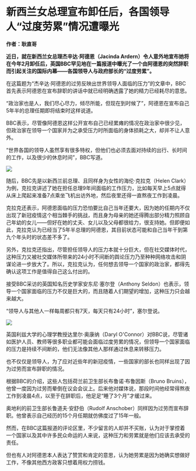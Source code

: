# 新西兰女总理宣布卸任后，各国领导人“过度劳累”情况遭曝光

**作者：耿直哥**

**近日，就在新西兰女总理杰辛达·阿德恩（Jacinda
Ardern）令人意外地宣布她将在今年2月卸任后，英国BBC罕见地在一篇报道中曝光了一个由阿德恩的突然辞职而引起关注的国际内幕——各国领导人与政府部长的“过度劳累”。**

在这篇题为“杰辛达·阿德恩的过劳反映出世界领导人面临的压力”的文章中，BBC首先表示阿德恩在宣布辞职的讲话中就已经明确透露了她的精力已经耗尽的意思。

“政治家也是人，我们尽心尽力，倾尽所能，但现在到时候了”，阿德恩在宣布自己5年半的总理任期即将结束时这样说道。

BBC表示，尽管像阿德恩这样公开宣布自己已经累瘫的情况在政治家中很少见，但政治家在领导一个国家并为之承受压力时所面临的身体损耗之大，却并不让人意外。

“世界各国的领导人虽然享有很多特权，但他们也必须去面对持续的出行、长时间的工作，以及很少的休息时间”，BBC写道。

![](https://inews.gtimg.com/news_bt/OsE25kdYUf3jBHd_DXpod_J7CFjnifOTpqduB6CeTyNZ8AA/1000)

随后，BBC先是以新西兰前总理、且同样身为女性的海伦·克拉克（Helen
Clark）为例，克拉克讲述了她在担任总理9年间面临的工作压力，比如每天早上5点就得从床上爬起来准备7点乘坐飞机出访外地，然后夜里还得一直熬夜工作到凌晨。

克拉克还表示，阿德恩面临的压力恐怕要比自己当年还要大，因为她的任期内不仅出现了新冠疫情这个相当棘手的挑战，而且身为母亲的她还得腾出部分精力照顾自己年幼的女儿——但好在她的丈夫、女儿以及父母都很给力，很支持她。但即便如此，克拉克认为已经当了5年半总理的阿德恩，其目前状态可能和自己当年干到第九个年头时的状态差不多了。

另外，克拉克还指出，尽管担任领导人的压力本就十分巨大，但在社交媒体时代，这种压力又被社交媒体所带来的24小时不间断的舆论压力乃至种种网络攻击和阴谋论进一步放大了。所以，克拉克认为，任何想去领导一个国家的政治家，都得先确认这项工作是值得自己这么付出的。

接受BBC采访的英国知名历史学家安东尼·塞尔登（Anthony
Seldon）也表示，领导一个国家面临的压力不仅是巨大的，而且随着人们期望的增加，这种压力只会越来越大。

“领导人与其他人一样每周都只有7天，每天只有24小时”，塞尔登说。

![](https://inews.gtimg.com/news_bt/Ot_EeYQiJkI8Z7QT_NmIzAI4OP4lcjc455pGgx05Ps4jAAA/1000)

英国利兹大学的心理学教授达里尔·奥康纳（Daryl
O'Connor）对BBC说，尽管诸如医护人员、教师等很多职业都可能会面临过度劳累的情况，但领导一个国家面临的压力是持续不间断的，他们无法像其他人那样通过休息来转移压力。

也不仅仅是领导人，为了应对近些年的新冠疫情，一些国家的部长也同样出现了因为过劳而宣布辞职的情况。

根据BBC的介绍，这些人包括荷兰前卫生部长布鲁诺·布鲁因斯（Bruno
Bruins），他曾一度因为过劳而晕倒在议会会议上。后来他对媒体说，那段时间他经常得熬夜工作到凌晨4点，以至于在辞职后，他足足“睡了3个月”才缓过来。

奥地利的前卫生部长鲁道夫·安舒伯（Rudolf Anschober）同样因为过劳而宣布辞职。他曾表示自己经历的15个月任期就仿佛度过了15年一般。

然而，在BBC这篇报道的评论区里，不少留言的人却并不买账，认为对于掌控着一个国家以及其中许多民众命运的人来说，这种压力和劳累就是他们应该去承受的责任。

但也有人对阿德恩本人表达了赞赏和肯定的意思，认为她劳累是因为她确实想做好工作，不像其他西方政客只想着用权力捞钱。

